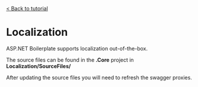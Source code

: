 [< Back to tutorial](README.md)

# Localization
ASP\.NET Boilerplate supports localization out-of-the-box.

The source files can be found in the __.Core__ project in __Localization/SourceFiles/__

After updating the source files you will need to refresh the swagger proxies.